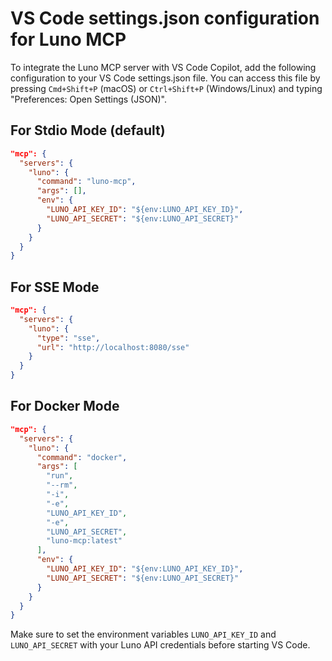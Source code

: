 # VS Code settings.json configuration for Luno MCP

To integrate the Luno MCP server with VS Code Copilot, add the following configuration
to your VS Code settings.json file. You can access this file by pressing `Cmd+Shift+P`
(macOS) or `Ctrl+Shift+P` (Windows/Linux) and typing "Preferences: Open Settings (JSON)".

## For Stdio Mode (default)

```json
"mcp": {
  "servers": {
    "luno": {
      "command": "luno-mcp",
      "args": [],
      "env": {
        "LUNO_API_KEY_ID": "${env:LUNO_API_KEY_ID}",
        "LUNO_API_SECRET": "${env:LUNO_API_SECRET}"
      }
    }
  }
}
```

## For SSE Mode

```json
"mcp": {
  "servers": {
    "luno": {
      "type": "sse",
      "url": "http://localhost:8080/sse"
    }
  }
}
```

## For Docker Mode

```json
"mcp": {
  "servers": {
    "luno": {
      "command": "docker",
      "args": [
        "run",
        "--rm",
        "-i",
        "-e",
        "LUNO_API_KEY_ID",
        "-e",
        "LUNO_API_SECRET",
        "luno-mcp:latest"
      ],
      "env": {
        "LUNO_API_KEY_ID": "${env:LUNO_API_KEY_ID}",
        "LUNO_API_SECRET": "${env:LUNO_API_SECRET}"
      }
    }
  }
}
```

Make sure to set the environment variables `LUNO_API_KEY_ID` and `LUNO_API_SECRET` 
with your Luno API credentials before starting VS Code.
